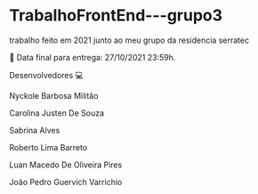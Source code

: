 # TrabalhoFrontEnd---grupo3
trabalho feito em 2021 junto ao meu grupo da residencia serratec

📅 Data final para entrega: 27/10/2021 23:59h.

Desenvolvedores 💻


Nyckole Barbosa Militão

Carolina Justen De Souza

Sabrina Alves

Roberto Lima Barreto

Luan Macedo De Oliveira Pires

João Pedro Guervich Varrichio
